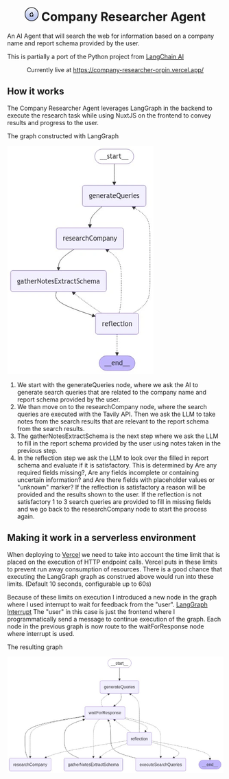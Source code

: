 <h1 align="center">
  <img src="https://github.com/mikechao/company-researcher/blob/main/public/favicon.svg" width=32 height=32/>
  Company Researcher Agent
</h1>

<p align="left">
  An AI Agent that will search the web for information based on a company name and report schema provided by the user.
</p>

<p align="left">
  This is partially a port of the Python project from <a href="https://github.com/langchain-ai/company-researcher?tab=readme-ov-file" >LangChain AI</a>
</p>

<p align="center">
Currently live at <a href="https://company-researcher-orpin.vercel.app/">https://company-researcher-orpin.vercel.app/</a>
</p>

## How it works

The Company Researcher Agent leverages LangGraph in the backend to execute the research task while using NuxtJS on the frontend to convey results and progress to the user.

The graph constructed with LangGraph

![Langgraph-graph](https://github.com/mikechao/company-researcher/blob/main/public/graph.webp)

1. We start with the generateQueries node, where we ask the AI to generate search queries that are related to the company name and report schema provided by the user.
2. We than move on to the researchCompany node, where the search queries are executed with the Tavily API. Then we ask the LLM to take notes from the search results that are relevant to the report schema from the search results.
3. The gatherNotesExtractSchema is the next step where we ask the LLM to fill in the report schema provided by the user using notes taken in the previous step.
4. In the reflection step we ask the LLM to look over the filled in report schema and evaluate if it is satisfactory. This is determined by Are any required fields missing?, Are any fields incomplete or containing uncertain information? and Are there fields with placeholder values or "unknown" marker? If the reflection is satisfactory a reason will be provided and the results shown to the user. If the reflection is not satisfactory 1 to 3 search queries are provided to fill in missing fields and we go back to the researchCompany node to start the process again.

## Making it work in a serverless environment

When deploying to [Vercel](https://vercel.com/) we need to take into account the time limit that is placed on the execution of HTTP endpoint calls. Vercel puts in these limits to prevent run away consumption of resources. There is a good chance that executing the LangGraph graph as construed above would run into these limits. (Default 10 seconds, configurable up to 60s)

Because of these limits on execution I introduced a new node in the graph where I used interrupt to wait for feedback from the "user". [LangGraph Interrupt](https://langchain-ai.github.io/langgraphjs/how-tos/wait-user-input/#simple-usage) The "user" in this case is just the frontend where I programmatically send a message to continue execution of the graph. Each node in the previous graph is now route to the waitForResponse node where interrupt is used.

The resulting graph

![Lang Graph Step](https://github.com/mikechao/company-researcher/blob/main/public/step-graph.png)
